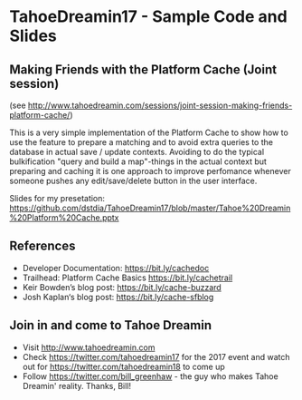# TahoeDreamin17 - Sample Code and Slides
## Making Friends with the Platform Cache (Joint session)
(see http://www.tahoedreamin.com/sessions/joint-session-making-friends-platform-cache/)

This is a very simple implementation of the Platform Cache to show how to use the feature to prepare a matching and to avoid extra queries to the database in actual save / update contexts. Avoiding to do the typical bulkification "query and build a map"-things in the actual context but preparing and caching it is one approach to improve perfomance whenever someone pushes any edit/save/delete button in the user interface.

Slides for my presetation: https://github.com/dstdia/TahoeDreamin17/blob/master/Tahoe%20Dreamin%20Platform%20Cache.pptx

## References

* Developer Documentation: https://bit.ly/cachedoc
* Trailhead: Platform Cache Basics https://bit.ly/cachetrail
* Keir Bowden’s blog post: https://bit.ly/cache-buzzard
* Josh Kaplan‘s blog post: https://bit.ly/cache-sfblog

## Join in and come to Tahoe Dreamin

* Visit http://www.tahoedreamin.com
* Check https://twitter.com/tahoedreamin17 for the 2017 event and watch out for https://twitter.com/tahoedreamin18 to come up
* Follow https://twitter.com/bill_greenhaw - the guy who makes Tahoe Dreamin' reality. Thanks, Bill!
